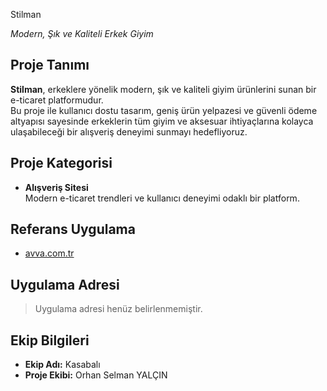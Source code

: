  Stilman


*Modern, Şık ve Kaliteli Erkek Giyim*



## Proje Tanımı

**Stilman**, erkeklere yönelik modern, şık ve kaliteli giyim ürünlerini sunan bir e-ticaret platformudur.  
Bu proje ile kullanıcı dostu tasarım, geniş ürün yelpazesi ve güvenli ödeme altyapısı sayesinde erkeklerin tüm giyim ve aksesuar ihtiyaçlarına kolayca ulaşabileceği bir alışveriş deneyimi sunmayı hedefliyoruz.



## Proje Kategorisi

- **Alışveriş Sitesi**  
  Modern e-ticaret trendleri ve kullanıcı deneyimi odaklı bir platform.


## Referans Uygulama

- [avva.com.tr](https://avva.com.tr)


## Uygulama Adresi

> Uygulama adresi henüz belirlenmemiştir.



## Ekip Bilgileri

- **Ekip Adı:** Kasabalı
- **Proje Ekibi:** Orhan Selman YALÇIN
